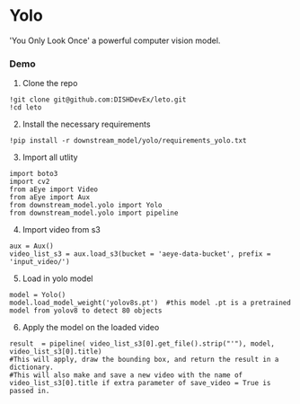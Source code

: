 # Yolo

'You Only Look Once' a powerful computer vision model.

### **Demo**

1. Clone the repo

```console
!git clone git@github.com:DISHDevEx/leto.git
!cd leto
```

2. Install the necessary requirements

```console
!pip install -r downstream_model/yolo/requirements_yolo.txt
```

3. Import all utlity

```console
import boto3
import cv2
from aEye import Video
from aEye import Aux
from downstream_model.yolo import Yolo
from downstream_model.yolo import pipeline
```

4. Import video from s3

```console
aux = Aux()
video_list_s3 = aux.load_s3(bucket = 'aeye-data-bucket', prefix = 'input_video/')
```

5. Load in yolo model

```console
model = Yolo()
model.load_model_weight('yolov8s.pt')  #this model .pt is a pretrained model from yolov8 to detect 80 objects
```

6. Apply the model on the loaded video

```console
result  = pipeline( video_list_s3[0].get_file().strip("'"), model, video_list_s3[0].title)
#This will apply, draw the bounding box, and return the result in a dictionary.
#This will also make and save a new video with the name of video_list_s3[0].title if extra parameter of save_video = True is passed in.

```
